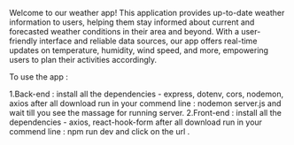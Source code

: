 Welcome to our weather app! This application provides up-to-date weather information to users, helping them stay informed about current and forecasted weather conditions in their area and beyond. With a user-friendly interface and reliable data sources, our app offers real-time updates on temperature, humidity, wind speed, and more, empowering users to plan their activities accordingly.

To use the app :

1.Back-end : install all the dependencies - express, dotenv, cors, nodemon, axios after all download run in your commend line : nodemon server.js and wait till you see the massage for running server.
2.Front-end : install all the dependencies - axios, react-hook-form after all download run in your commend line : npm run dev and click on the url .
